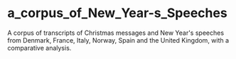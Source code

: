 # a_corpus_of_New_Year-s_Speeches
A corpus of transcripts of Christmas messages and New Year's speeches from Denmark, France, Italy, Norway, Spain and the United Kingdom, with a comparative analysis.
